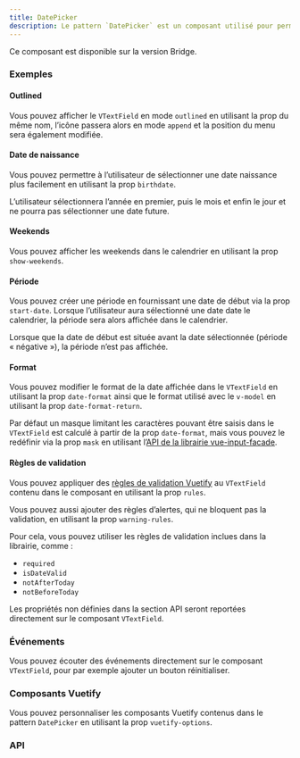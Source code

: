 ```yaml
---
title: DatePicker
description: Le pattern `DatePicker` est un composant utilisé pour permettre à l’utilisateur de sélectionner ou de saisir une date.
---
```


<doc-alert-bridge class="mb-8">

Ce composant est disponible sur la version Bridge.

</doc-alert-bridge>

<doc-tabs>

<doc-tab-item label="Utilisation">

<doc-usage name="date-picker"></doc-usage>

### Exemples

#### Outlined

Vous pouvez afficher le `VTextField` en mode `outlined` en utilisant la prop du même nom, l’icône passera alors en mode `append` et la position du menu sera également modifiée.

<doc-example file="date-picker/outlined"></doc-example>

#### Date de naissance

Vous pouvez permettre à l’utilisateur de sélectionner une date naissance plus facilement en utilisant la prop `birthdate`.

<doc-alert type="info">
L’utilisateur sélectionnera l’année en premier, puis le mois et enfin le jour et ne pourra pas sélectionner une date future.
</doc-alert>

<doc-example file="date-picker/birthdate"></doc-example>

#### Weekends

Vous pouvez afficher les weekends dans le calendrier en utilisant la prop `show-weekends`.

<doc-example file="date-picker/weekends"></doc-example>

#### Période

Vous pouvez créer une période en fournissant une date de début via la prop `start-date`. Lorsque l’utilisateur aura sélectionné une date date le calendrier, la période sera alors affichée dans le calendrier.

<doc-alert type="info">
Lorsque que la date de début est située avant la date sélectionnée (période « négative »), la période n’est pas affichée.
</doc-alert>

<doc-example file="date-picker/range"></doc-example>

#### Format

Vous pouvez modifier le format de la date affichée dans le `VTextField` en utilisant la prop `date-format` ainsi que le format utilisé avec le `v-model` en utilisant la prop `date-format-return`.

<doc-alert type="info">

Par défaut un masque limitant les caractères pouvant être saisis dans le `VTextField` est calculé à partir de la prop `date-format`, mais vous pouvez le redéfinir via la prop `mask` en utilisant l’[API de la librairie vue-input-facade](https://ronaldjerez.github.io/vue-input-facade/).

</doc-alert>

<doc-example file="date-picker/format"></doc-example>

#### Règles de validation

Vous pouvez appliquer des [règles de validation Vuetify](https://vuetifyjs.com/fr-FR/components/inputs/#rules) au `VTextField` contenu dans le composant en utilisant la prop `rules`.

Vous pouvez aussi ajouter des règles d’alertes, qui ne bloquent pas la validation, en utilisant la prop `warning-rules`.

Pour cela, vous pouvez utiliser les règles de validation inclues dans la librairie, comme :
- `required`
- `isDateValid`
- `notAfterToday`
- `notBeforeToday`

<doc-example file="date-picker/rules"></doc-example>

</doc-tab-item>

<doc-tab-item label="API">

<doc-alert type="info">

Les propriétés non définies dans la section API seront reportées directement sur le composant `VTextField`.

</doc-alert>

<doc-api name="date-picker"></doc-api>
</doc-tab-item>

<doc-tab-item label="Personnalisation">

### Événements

Vous pouvez écouter des événements directement sur le composant `VTextField`, pour par exemple ajouter un bouton réinitialiser.

<doc-example file="date-picker/events"></doc-example>

### Composants Vuetify

Vous pouvez personnaliser les composants Vuetify contenus dans le pattern `DatePicker` en utilisant la prop `vuetify-options`.

<doc-example file="date-picker/options"></doc-example>

</doc-tab-item>

<doc-tab-item label="Bridge">

### API

<doc-api name="date-picker-bridge"></doc-api>

</doc-tab-item>

</doc-tabs>
